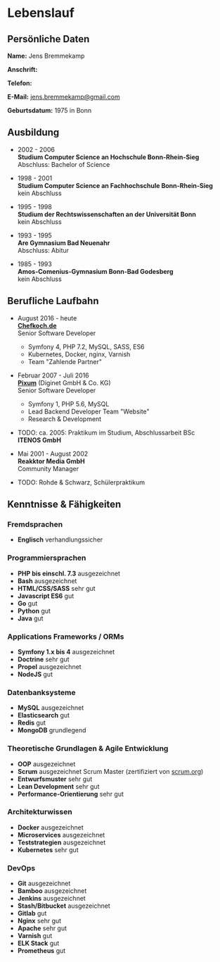 # Lebenslauf

## Persönliche Daten

**Name:** Jens Bremmekamp

**Anschrift:** 

**Telefon:** 

**E-Mail:** [jens.bremmekamp@gmail.com](mailto:jens.bremmekamp@gmail.com)

**Geburtsdatum:** 1975 in Bonn

## Ausbildung

* 2002 - 2006    
  **Studium Computer Science an Hochschule Bonn-Rhein-Sieg**    
  Abschluss: Bachelor of Science

* 1998 - 2001    
  **Studium Computer Science an Fachhochschule Bonn-Rhein-Sieg**    
  kein Abschluss

* 1995 - 1998    
  **Studium der Rechtswissenschaften an der Universität Bonn**    
  kein Abschluss

* 1993 - 1995    
  **Are Gymnasium Bad Neuenahr**    
  Abschluss: Abitur

* 1985 - 1993   
  **Amos-Comenius-Gymnasium Bonn-Bad Godesberg**    
  kein Abschluss

## Berufliche Laufbahn

* August 2016 - heute   
  **[Chefkoch.de](http://www.chefkoch.de)**   
  Senior Software Developer   
  * Symfony 4, PHP 7.2, MySQL, SASS, ES6
  * Kubernetes, Docker, nginx, Varnish
  * Team "Zahlende Partner"

* Februar 2007 - Juli 2016    
  **[Pixum](http://www.pixum.de)** (Diginet GmbH & Co. KG)    
  Senior Software Developer   
  * Symfony 1, PHP 5.6, MySQL
  * Lead Backend Developer Team "Website"
  * Research & Development

* TODO: ca. 2005: Praktikum im Studium, Abschlussarbeit BSc   
  **ITENOS GmbH**

* Mai 2001 - August 2002  
  **Reakktor Media GmbH**   
  Community Manager   

* TODO: Rohde & Schwarz, Schülerpraktikum


## Kenntnisse & Fähigkeiten

### Fremdsprachen

* **Englisch** verhandlungssicher

### Programmiersprachen

* **PHP bis einschl. 7.3** ausgezeichnet
* **Bash** ausgezeichnet
* **HTML/CSS/SASS** sehr gut
* **Javascript ES6** gut
* **Go** gut
* **Python** gut
* **Java** gut

### Applications Frameworks / ORMs

* **Symfony 1.x bis 4** ausgezeichnet
* **Doctrine** sehr gut
* **Propel** ausgezeichnet
* **NodeJS** gut

### Datenbanksysteme

* **MySQL** ausgezeichnet
* **Elasticsearch** gut
* **Redis** gut
* **MongoDB** grundlegend

### Theoretische Grundlagen & Agile Entwicklung

* **OOP** ausgezeichnet
* **Scrum** ausgezeichnet Scrum Master (zertifiziert von [scrum.org](http://scrum.org))
* **Entwurfsmuster** sehr gut
* **Lean Development** sehr gut
* **Performance-Orientierung** sehr gut

### Architekturwissen

* **Docker** ausgezeichnet
* **Microservices** ausgezeichnet
* **Teststrategien** ausgezeichnet
* **Kubernetes** sehr gut

### DevOps

* **Git** ausgezeichnet
* **Bamboo** ausgezeichnet
* **Jenkins** ausgezeichnet
* **Stash/Bitbucket** ausgezeichnet
* **Gitlab** gut
* **Nginx** sehr gut
* **Apache** sehr gut
* **Varnish** gut
* **ELK Stack** gut
* **Prometheus** gut

